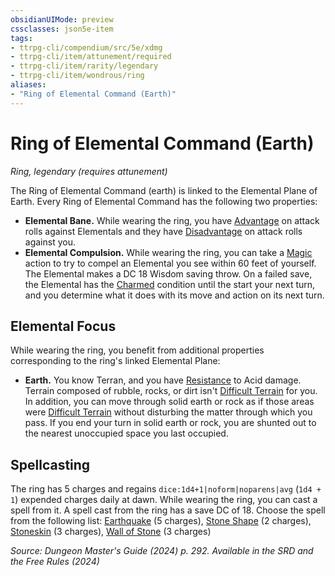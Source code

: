 ```yaml
---
obsidianUIMode: preview
cssclasses: json5e-item
tags:
- ttrpg-cli/compendium/src/5e/xdmg
- ttrpg-cli/item/attunement/required
- ttrpg-cli/item/rarity/legendary
- ttrpg-cli/item/wondrous/ring
aliases: 
- "Ring of Elemental Command (Earth)"
---
```

# Ring of Elemental Command (Earth)
*Ring, legendary (requires attunement)*  



The Ring of Elemental Command (earth) is linked to the Elemental Plane of Earth. Every Ring of Elemental Command has the following two properties:

- **Elemental Bane.** While wearing the ring, you have [Advantage](Інструменти%20ДМ/CLI/rules/variant-rules/advantage-xphb.md) on attack rolls against Elementals and they have [Disadvantage](Інструменти%20ДМ/CLI/rules/variant-rules/disadvantage-xphb.md) on attack rolls against you.  
- **Elemental Compulsion.** While wearing the ring, you can take a [Magic](Інструменти%20ДМ/CLI/rules/actions.md#Magic) action to try to compel an Elemental you see within 60 feet of yourself. The Elemental makes a DC 18 Wisdom saving throw. On a failed save, the Elemental has the [Charmed](Інструменти%20ДМ/CLI/rules/conditions.md#Charmed) condition until the start your next turn, and you determine what it does with its move and action on its next turn.  

## Elemental Focus

While wearing the ring, you benefit from additional properties corresponding to the ring's linked Elemental Plane:

- **Earth.** You know Terran, and you have [Resistance](Інструменти%20ДМ/CLI/rules/variant-rules/resistance-xphb.md) to Acid damage. Terrain composed of rubble, rocks, or dirt isn't [Difficult Terrain](Інструменти%20ДМ/CLI/rules/variant-rules/difficult-terrain-xphb.md) for you. In addition, you can move through solid earth or rock as if those areas were [Difficult Terrain](Інструменти%20ДМ/CLI/rules/variant-rules/difficult-terrain-xphb.md) without disturbing the matter through which you pass. If you end your turn in solid earth or rock, you are shunted out to the nearest unoccupied space you last occupied.  

## Spellcasting

The ring has 5 charges and regains `dice:1d4+1|noform|noparens|avg` (`1d4 + 1`) expended charges daily at dawn. While wearing the ring, you can cast a spell from it. A spell cast from the ring has a save DC of 18. Choose the spell from the following list: [Earthquake](Інструменти%20ДМ/CLI/spells/earthquake-xphb.md) (5 charges), [Stone Shape](Інструменти%20ДМ/CLI/spells/stone-shape-xphb.md) (2 charges), [Stoneskin](Інструменти%20ДМ/CLI/spells/stoneskin-xphb.md) (3 charges), [Wall of Stone](Інструменти%20ДМ/CLI/spells/wall-of-stone-xphb.md) (3 charges)

*Source: Dungeon Master's Guide (2024) p. 292. Available in the <span title='Systems Reference Document (5.2)'>SRD</span> and the Free Rules (2024)*